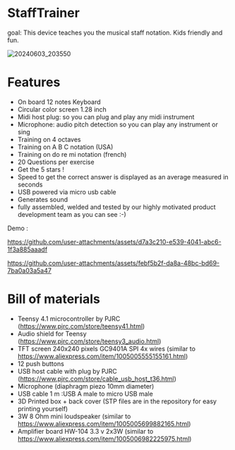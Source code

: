 # StaffTrainer

goal: This device teaches you the musical staff notation.
Kids friendly and fun.

  ![20240603_203550](https://github.com/user-attachments/assets/a966fabd-dfae-45da-9099-98236aba14e7)

# Features
* On board 12 notes Keyboard
* Circular color screen 1.28 inch
* Midi host plug: so you can plug and play any midi instrument
* Microphone: audio pitch detection so you can play any instrument or sing
* Training on 4 octaves
* Training on A B C notation (USA)
* Training on do re mi notation (french)
* 20 Questions per exercise
* Get the 5 stars !
* Speed to get the correct answer is displayed as an average measured in seconds
* USB powered via micro usb cable
* Generates sound
* fully assembled, welded and tested by our highly motivated product development team as you can see :-)


Demo :


https://github.com/user-attachments/assets/d7a3c210-e539-4041-abc6-1f3a885aaadf



https://github.com/user-attachments/assets/febf5b2f-da8a-48bc-bd69-7ba0a03a5a47

# Bill of materials
* Teensy 4.1 microcontroller by PJRC (https://www.pjrc.com/store/teensy41.html)
* Audio shield for Teensy (https://www.pjrc.com/store/teensy3_audio.html)
* TFT screen 240x240 pixels GC9401A SPI 4x wires (similar to https://www.aliexpress.com/item/1005005555155161.html)
* 12 push buttons
* USB host cable with plug by PJRC (https://www.pjrc.com/store/cable_usb_host_t36.html)
* Microphone (diaphragm piezo 10mm diameter)
* USB cable 1 m :USB A male to micro USB male
* 3D Printed box + back cover (STP files are in the repository for easy printing yourself)
* 3W 8 Ohm mini loudspeaker (similar to https://www.aliexpress.com/item/1005005699882165.html)
* Amplifier board HW-104 3.3 v 2x3W (similar to https://www.aliexpress.com/item/1005006982225975.html)
